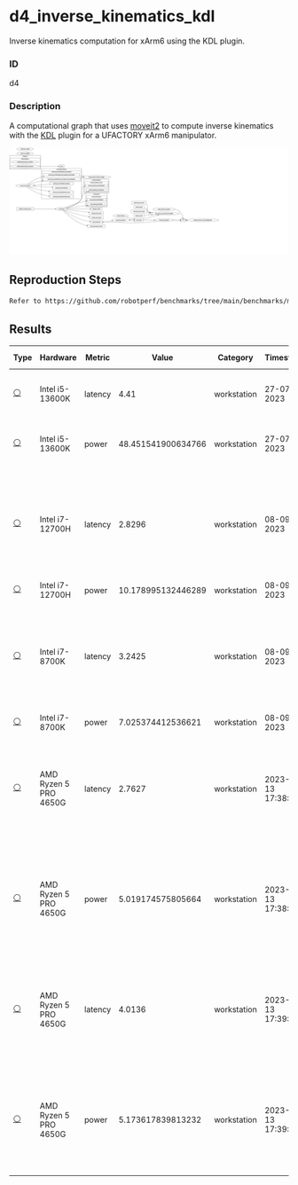 # d4_inverse_kinematics_kdl

Inverse kinematics computation for xArm6 using the KDL plugin.

### ID
d4

### Description
A computational graph that uses [moveit2](https://github.com/ros-planning/moveit2) to compute inverse kinematics with the [KDL](https://moveit.picknik.ai/main/doc/examples/kinematics_configuration/kinematics_configuration_tutorial.html#the-kdl-kinematics-plugin) plugin for a UFACTORY xArm6 manipulator.

![](../../../imgs/d4_inverse_kinematics_kdl.svg)

## Reproduction Steps

```bash
Refer to https://github.com/robotperf/benchmarks/tree/main/benchmarks/manipulation/d4_inverse_kinematics_kdl and review the launch files to reproduce this package.
```

## Results

| Type | Hardware | Metric | Value | Category | Timestamp | Note | Data Source |
| --- | --- | --- | --- | --- | --- | --- | --- |
| [:white_circle:](https://github.com/robotperf/benchmarks/blob/main/benchmarks/README.md#type) | Intel i5-13600K | latency | 4.41 | workstation | 27-07-2023 | mean 1.68 ms, rms 2.56 ms, max 4.41 ms, min 0.15 ms, lost 0.00% | [N/A](https://github.com/robotperf/rosbags/tree/main/N/A) |
| [:white_circle:](https://github.com/robotperf/benchmarks/blob/main/benchmarks/README.md#type) | Intel i5-13600K | power | 48.451541900634766 | workstation | 27-07-2023 | mean 1.68 ms, rms 2.56 ms, max 4.41 ms, min 0.15 ms, lost 0.00% | [N/A](https://github.com/robotperf/rosbags/tree/main/N/A) |
| [:white_circle:](https://github.com/robotperf/benchmarks/blob/main/benchmarks/README.md#type) | Intel i7-12700H | latency | 2.8296 | workstation | 08-09-2023 | ✋mean_benchmark 1.5618, rms_benchmark 1.8012, max_benchmark 2.8296, min_benchmark 0.8779, lost messages 0.00 % | [simulation](https://github.com/robotperf/rosbags/tree/main/simulation) |
| [:white_circle:](https://github.com/robotperf/benchmarks/blob/main/benchmarks/README.md#type) | Intel i7-12700H | power | 10.178995132446289 | workstation | 08-09-2023 | ✋ | [simulation](https://github.com/robotperf/rosbags/tree/main/simulation) |
| [:white_circle:](https://github.com/robotperf/benchmarks/blob/main/benchmarks/README.md#type) | Intel i7-8700K | latency | 3.2425 | workstation | 08-09-2023 | ✋mean_benchmark 1.8365, rms_benchmark 2.0962, max_benchmark 3.2425, min_benchmark 0.9111, lost messages 0.00 % | [simulation](https://github.com/robotperf/rosbags/tree/main/simulation) |
| [:white_circle:](https://github.com/robotperf/benchmarks/blob/main/benchmarks/README.md#type) | Intel i7-8700K | power | 7.025374412536621 | workstation | 08-09-2023 | ✋ | [simulation](https://github.com/robotperf/rosbags/tree/main/simulation) |
| [:white_circle:](https://github.com/robotperf/benchmarks/blob/main/benchmarks/README.md#type) | AMD Ryzen 5 PRO 4650G | latency | 2.7627 | workstation | 2023-09-13 17:38:13 | ✋mean_benchmark 1.6002 ms, rms_benchmark 1.8380 ms, max_benchmark 2.7627 ms, min_benchmark 0.5578 ms, lost messages 0.00 % | [simulation](https://github.com/robotperf/rosbags/tree/main/simulation) |
| [:white_circle:](https://github.com/robotperf/benchmarks/blob/main/benchmarks/README.md#type) | AMD Ryzen 5 PRO 4650G | power | 5.019174575805664 | workstation | 2023-09-13 17:38:13 | ✋mean_benchmark 1.6002 ms, rms_benchmark 1.8380 ms, max_benchmark 2.7627 ms, min_benchmark 0.5578 ms, lost messages 0.00 % | [simulation](https://github.com/robotperf/rosbags/tree/main/simulation) |
| [:white_circle:](https://github.com/robotperf/benchmarks/blob/main/benchmarks/README.md#type) | AMD Ryzen 5 PRO 4650G | latency | 4.0136 | workstation | 2023-09-13 17:39:17 | ✋mean_benchmark 1.0600 ms, rms_benchmark 1.6990 ms, max_benchmark 4.0136 ms, min_benchmark 0.2018 ms, lost messages 0.00 % | [simulation](https://github.com/robotperf/rosbags/tree/main/simulation) |
| [:white_circle:](https://github.com/robotperf/benchmarks/blob/main/benchmarks/README.md#type) | AMD Ryzen 5 PRO 4650G | power | 5.173617839813232 | workstation | 2023-09-13 17:39:17 | ✋mean_benchmark 1.0600 ms, rms_benchmark 1.6990 ms, max_benchmark 4.0136 ms, min_benchmark 0.2018 ms, lost messages 0.00 % | [simulation](https://github.com/robotperf/rosbags/tree/main/simulation) |


